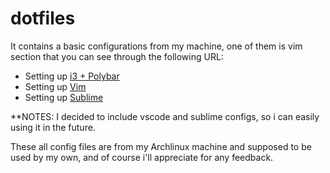 # dotfiles

It contains a basic configurations from my machine, one of them is vim section that you can see through the following URL:

- Setting up [i3 + Polybar](https://github.com/nubilfi/dotfiles/tree/master/i3wm-polybar)
- Setting up [Vim](https://github.com/nubilfi/dotfiles/tree/master/vim)
- Setting up [Sublime](https://github.com/nubilfi/dotfiles/tree/master/sublime)

\*\*NOTES: I decided to include vscode and sublime configs, so i can easily using it in the future.

These all config files are from my Archlinux machine and supposed to be used by my own, and of course i'll appreciate for any feedback.
